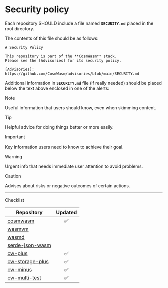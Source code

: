 # Security policy

Each repository SHOULD include a file named **`SECURITY.md`** placed in the root directory.

The contents of this file should be as follows:

```text
# Security Policy

This repository is part of the **CosmWasm** stack.
Please see the [Advisories] for its security policy.

[Advisories]: https://github.com/CosmWasm/advisories/blob/main/SECURITY.md
```

Additional information in **`SECURITY.md`** file (if really needed) should be placed
below the text above enclosed in one of the alerts:

> [!NOTE]
> Useful information that users should know, even when skimming content.

> [!TIP]
> Helpful advice for doing things better or more easily.

> [!IMPORTANT]
> Key information users need to know to achieve their goal.

> [!WARNING]
> Urgent info that needs immediate user attention to avoid problems.

> [!CAUTION]
> Advises about risks or negative outcomes of certain actions.

---

Checklist

| Repository        | Updated |
|-------------------|:-------:|
| [cosmwasm]        |    ✅    |
| [wasmvm]          |         |
| [wasmd]           |         |
| [serde-json-wasm] |         |
| [cw-plus]         |    ✅    |
| [cw-storage-plus] |    ✅    |
| [cw-minus]        |    ✅    |
| [cw-multi-test]   |    ✅    |

[cosmwasm]: https://github.com/CosmWasm/cosmwasm
[cw-minus]: https://github.com/CosmWasm/cw-minus
[cw-multi-test]: https://github.com/CosmWasm/cw-multi-test
[cw-plus]: https://github.com/CosmWasm/cw-plus
[cw-storage-plus]: https://github.com/CosmWasm/cw-storage-plus
[serde-json-wasm]: https://github.com/CosmWasm/serde-json-wasm
[wasmd]: https://github.com/CosmWasm/wasmd
[wasmvm]: https://github.com/CosmWasm/wasmvm
